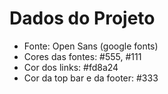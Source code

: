 # Dados do Projeto

- Fonte: Open Sans (google fonts)
- Cores das fontes: #555, #111
- Cor dos links: #fd8a24
- Cor da top bar e da footer: #333
